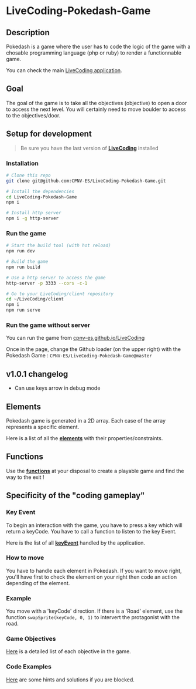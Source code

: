 # LiveCoding-Pokedash-Game

## Description
Pokedash is a game where the user has to code the logic of the game with a chosable programming language (php or ruby) to render a functionnable game.

You can check the main [LiveCoding application](https://github.com/CPNV-ES/LiveCoding).

## Goal
The goal of the game is to take all the objectives (objective) to open a door to access the next level. You will certainly need to move boulder to access to the objectives/door.

## Setup for development
> Be sure you have the last version of **[LiveCoding](https://github.com/CPNV-ES/LiveCoding)** installed

### Installation
```sh
# Clone this repo
git clone git@github.com:CPNV-ES/LiveCoding-Pokedash-Game.git

# Install the dependencies
cd LiveCoding-Pokedash-Game
npm i

# Install http server
npm i -g http-server
```
### Run the game
```sh
# Start the build tool (with hot reload)
npm run dev

# Build the game
npm run build

# Use a http server to access the game
http-server -p 3333 --cors -c-1

# Go to your LiveCoding/client repository
cd ~/LiveCoding/client
npm i
npm run serve
```

### Run the game without server
You can run the game from [cpnv-es.github.io/LiveCoding](https://cpnv-es.github.io/LiveCoding/)

Once in the page, change the Github loader (on the upper right) with the Pokedash Game : `CPNV-ES/LiveCoding-Pokedash-Game@master`

## v1.0.1 changelog

- Can use keys arrow in debug mode

## Elements
Pokedash game is generated in a 2D array. Each case of the array represents a specific element. 

Here is a list of all the **[elements](https://github.com/CPNV-ES/LiveCoding-Pokedash-Game/blob/master/instructions/elements.md)** with their properties/constraints.

## Functions
Use the **[functions](https://github.com/CPNV-ES/LiveCoding-Pokedash-Game/blob/master/instructions/functions.md)** at your disposal to create a playable game and find the way to the exit !

## Specificity of the "coding gameplay"
### Key Event
To begin an interaction with the game, you have to press a key which will return a keyCode. You have to call a function to listen to the key Event.

Here is the list of all **[keyEvent](https://github.com/CPNV-ES/LiveCoding-Pokedash-Game/blob/master/instructions/keyEvents.md)** handled by the application.

### How to move
You have to handle each element in Pokedash. If you want to move right, you'll have first to check the element on your right then code an action depending of the element. 

### Example
You move with a 'keyCode' direction. If there is a 'Road' element, use the function `swapSprite(keyCode, 0, 1)` to intervert the protagonist with the road.

### Game Objectives
[Here](https://github.com/CPNV-ES/LiveCoding-Pokedash-Game/blob/master/instructions/keyEvents.md) is a detailed list of each objective in the game.

### Code Examples
[Here](https://github.com/CPNV-ES/LiveCoding-Pokedash-Game/blob/master/docs/examples/) are some hints and solutions if you are blocked.
